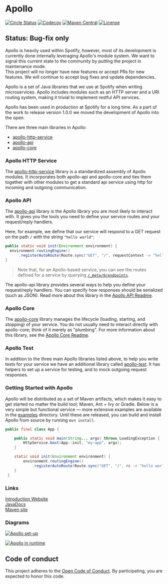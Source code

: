 Apollo
======

[![Circle Status](https://circleci.com/gh/spotify/apollo.svg?style=shield&circle-token=5a9eb086ae3cec87e62fc8b6cdeb783cb318e3b9)](https://circleci.com/gh/spotify/apollo)
[![Codecov](https://img.shields.io/codecov/c/github/spotify/apollo.svg)](https://codecov.io/gh/spotify/apollo)
[![Maven Central](https://img.shields.io/maven-central/v/com.spotify/apollo-parent.svg)](https://search.maven.org/#search%7Cga%7C1%7Cg%3A%22com.spotify%22%20apollo*)
[![License](https://img.shields.io/github/license/spotify/apollo.svg)](LICENSE.txt)

## Status: Bug-fix only

Apollo is heavily used within Spotify, however, most of its development is currently done internally leveraging Apollo's module system. We want to signal this current state to the community by putting the project in maintenance mode.   
This project will no longer have new features or accept PRs for new features. We will continue to accept bug fixes and update dependencies. 


Apollo is a set of Java libraries that we use at Spotify when writing microservices. Apollo includes modules such as an HTTP server and a URI routing system, making it trivial to implement restful API services. 

Apollo has been used in production at Spotify for a long time. As a part of the work to release version 1.0.0 we moved the development of Apollo into the open.

There are three main libraries in Apollo:

* [apollo-http-service](apollo-http-service)
* [apollo-api](apollo-api)
* [apollo-core](apollo-core)

### Apollo HTTP Service
The [apollo-http-service](apollo-http-service) library is a standardized assembly of Apollo
modules. It incorporates both apollo-api and apollo-core and ties them together with other
modules to get a standard api service using http for incoming and outgoing communication.

### Apollo API
The [apollo-api](apollo-api) library is the Apollo library you are most likely to interact with.
It gives you the tools you need to define your service routes and your request/reply handlers.

Here, for example, we define that our service will respond to a GET request on the path `/` with
the string `"hello world"`:
```java
public static void init(Environment environment) {
  environment.routingEngine()
      .registerAutoRoute(Route.sync("GET", "/", requestContext -> "hello world"));
}
```

> Note that, for an Apollo-based service, you can see the routes defined for a service by querying
[`/_meta/0/endpoints`](apollo-api-impl/src/main/java/com/spotify/apollo/meta/model).

The apollo-api library provides several ways to help you define your request/reply handlers.
You can specify how responses should be serialized (such as JSON). Read more about
this library in the [Apollo API Readme](apollo-api).

### Apollo Core
The [apollo-core](apollo-core) library manages the lifecycle (loading, starting, and stopping) of
your service. You do not usually need to interact directly with apollo-core; think of it merely 
as "plumbing". For more information about this library, see the [Apollo Core Readme](apollo-core).

### Apollo Test
In addition to the three main Apollo libraries listed above, to help you write tests for your
service we have an additional library called [apollo-test](apollo-test). It has helpers to set up
a service for testing, and to mock outgoing request responses.

### Getting Started with Apollo
Apollo will be distributed as a set of Maven artifacts, which makes it easy to get started no matter the build tool; Maven, Ant + Ivy or Gradle. Below is a very simple but functional service — more extensive examples are available in the [examples](examples) directory. Until these are released, you can build and install Apollo from source by running `mvn install`.

```java
public final class App {

    public static void main(String... args) throws LoadingException {
        HttpService.boot(App::init, "my-app", args);
    }

    static void init(Environment environment) {
        environment.routingEngine()
            .registerAutoRoute(Route.sync("GET", "/", rc -> "hello world"));
    }
 }
```

### Links

[Introduction Website](https://spotify.github.io/apollo)<br />
[JavaDocs](https://spotify.github.io/apollo/maven/apidocs)<br />
[Maven site](https://spotify.github.io/apollo/maven)

### Diagrams

[![Apollo set-up](https://cdn.rawgit.com/spotify/apollo/master/website/source/set-up.svg)](website/source/set-up.svg)

[![Apollo in runtime](https://cdn.rawgit.com/spotify/apollo/master/website/source/runtime.svg)](website/source/runtime.svg)

## Code of conduct
This project adheres to the [Open Code of Conduct][code-of-conduct]. By participating, you are expected to honor this code.

[code-of-conduct]: https://github.com/spotify/code-of-conduct/blob/master/code-of-conduct.md
